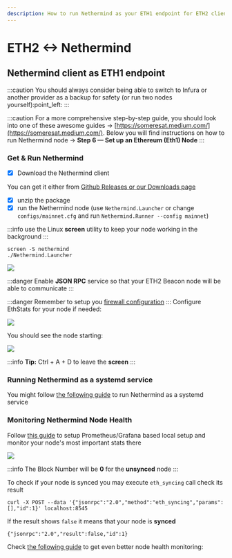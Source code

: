 ```yaml
---
description: How to run Nethermind as your ETH1 endpoint for ETH2 clients
---
```


# ETH2 <-> Nethermind

## Nethermind client as ETH1 endpoint

:::caution
You should always consider being able to switch to Infura or another provider as a backup for safety (or run two nodes
yourself):point\_left:&#x20;
:::

:::caution
For a more comprehensive step-by-step guide, you should look into one of these awesome
guides -> [https://someresat.medium.com/](https://someresat.medium.com/). Below you will find instructions on how to run
Nethermind node -> **Step 6 — Set up an Ethereum (Eth1) Node**
:::

### Get & Run Nethermind

* [x] Download the Nethermind client

You can get it either
from [Github Releases or our Downloads page](../../get-started/installing-nethermind.md)

* [x] unzip the package
* [x] run the Nethermind node (use `Nethermind.Launcher` or change `configs/mainnet.cfg` and
  run `Nethermind.Runner --config mainnet`)

:::info
use the Linux **screen** utility to keep your node working in the background
:::

```
screen -S nethermind
./Nethermind.Launcher
```

![](</img/image(10)(1)(1)(1)(1).png>)

:::danger
Enable **JSON RPC** service so that your ETH2 Beacon node will be able to communicate
:::

:::danger
Remember to setup you [firewall configuration](../../07-resources/firewall-configuration.md)
:::
Configure EthStats for your node if needed:

![](</img/image(3).png>)

You should see the node starting:

![](</img/image(1)(1).png>)

:::info
**Tip:** Ctrl + A + D to leave the **screen**
:::

### Running Nethermind as a systemd service

You might follow [the following guide](../../get-started/installing-nethermind.md#confuguring-as-a-linux-service) to run Nethermind as
a
systemd service

### Monitoring Nethermind Node Health

Follow [this guide](../../monitoring/metrics/setting-up-local-metrics-infrastracture.md) to setup
Prometheus/Grafana based local setup and monitor your node's most important stats there

![](</img/image(4).png>)

:::info
The Block Number will be **0** for the **unsynced** node
:::

To check if your node is synced you may execute `eth_syncing` call check its result

```
curl -X POST --data '{"jsonrpc":"2.0","method":"eth_syncing","params":[],"id":1}' localhost:8545
```

If the result shows `false` it means that your node is **synced**&#x20;

```
{"jsonrpc":"2.0","result":false,"id":1}
```

Check [the following guide](../../04-monitoring/health-check.md) to get even better node health monitoring:
